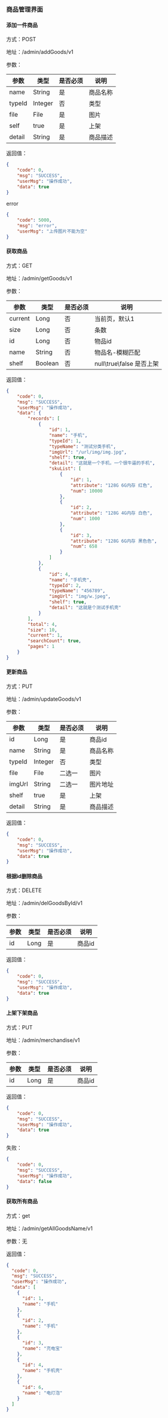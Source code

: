 ### 商品管理界面
#### 添加一件商品
方式：POST

地址：/admin/addGoods/v1

参数：

|参数|类型|是否必须|说明|
|---|---|---|---|
|name|String|是|商品名称|
|typeId|Integer|否|类型|
|file|File|是|图片|
|self|true|是|上架|
|detail|String|是|商品描述|

返回值：
```json
{
    "code": 0,
    "msg": "SUCCESS",
    "userMsg": "操作成功",
    "data": true
}
```
error
```json
{
    "code": 5000,
    "msg": "error",
    "userMsg": "上传图片不能为空"
}
```

#### 获取商品
方式：GET

地址：/admin/getGoods/v1

参数：

|参数|类型|是否必须|说明|
|---|---|---|---|
|current|Long|否|当前页，默认1|
|size|Long|否|条数|
|id|Long|否|物品id|
|name|String|否|物品名-模糊匹配|
|shelf|Boolean|否|null\true\false 是否上架|

返回值：
```json
{
    "code": 0,
    "msg": "SUCCESS",
    "userMsg": "操作成功",
    "data": {
        "records": [
            {
                "id": 1,
                "name": "手机",
                "typeId": 1,
                "typeName": "测试分类手机",
                "imgUrl": "/url/img/img.jpg",
                "shelf": true,
                "detail": "这就是一个手机，一个很牛逼的手机",
                "skuList": [
                    {
                        "id": 1,
                        "attribute": "128G 6G内存 红色",
                        "num": 10000
                    },
                    {
                        "id": 2,
                        "attribute": "128G 4G内存 白色",
                        "num": 1000
                    },
                    {
                        "id": 3,
                        "attribute": "128G 6G内存 黑色色",
                        "num": 658
                    }
                ]
            },
            {
                "id": 4,
                "name": "手机壳",
                "typeId": 2,
                "typeName": "456789",
                "imgUrl": "img/w.jpeg",
                "shelf": true,
                "detail": "这就是个测试手机壳"
            }
        ],
        "total": 4,
        "size": 10,
        "current": 1,
        "searchCount": true,
        "pages": 1
    }
}
```


#### 更新商品
方式：PUT

地址：/admin/updateGoods/v1

参数：

|参数|类型|是否必须|说明|
|---|---|---|---|
|id|Long|是|商品id|
|name|String|是|商品名称|
|typeId|Integer|否|类型|
|file|File|二选一|图片|
|imgUrl|String|二选一|图片地址 |
|shelf|true|是|上架|
|detail|String|是|商品描述|

返回值：
```json
{
    "code": 0,
    "msg": "SUCCESS",
    "userMsg": "操作成功",
    "data": true
}
```


#### 根据id删除商品
方式：DELETE

地址：/admin/delGoodsById/v1

参数：

|参数|类型|是否必须|说明|
|---|---|---|---|
|id|Long|是|商品id|

返回值：
```json
{
    "code": 0,
    "msg": "SUCCESS",
    "userMsg": "操作成功",
    "data": true
}
```


#### 上架下架商品
方式：PUT

地址：/admin/merchandise/v1

参数：

|参数|类型|是否必须|说明|
|---|---|---|---|
|id|Long|是|商品id|


返回值：
```json
{
    "code": 0,
    "msg": "SUCCESS",
    "userMsg": "操作成功",
    "data": true
}
```
失败：
```json
{
    "code": 0,
    "msg": "SUCCESS",
    "userMsg": "操作成功",
    "data": false
}
```


#### 获取所有商品
方式：get

地址：/admin/getAllGoodsName/v1

参数：无

返回值：
```json
{
  "code": 0,
  "msg": "SUCCESS",
  "userMsg": "操作成功",
  "data": [
    {
      "id": 1,
      "name": "手机"
    },
    {
      "id": 2,
      "name": "手机"
    },
    {
      "id": 3,
      "name": "充电宝"
    },
    {
      "id": 4,
      "name": "手机壳"
    },
    {
      "id": 6,
      "name": "电灯泡"
    }
  ]
}
```